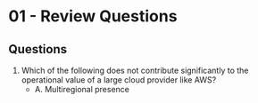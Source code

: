 # 01 - Review Questions

## Questions
1) Which of the following does not contribute significantly to the operational value of a large
   cloud provider like AWS?
   * A. Multiregional presence
